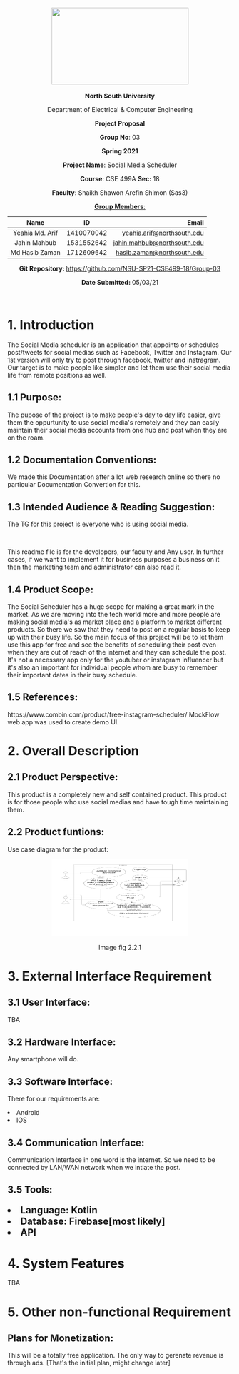 <p style="text-align: center;">&nbsp;</p>
<p style="text-align: center;">&nbsp;</p>
<p align="center"><strong><img src="https://media.dhakatribune.com/uploads/2016/11/nsulogo.jpg" alt="" width="307" height="172" /></strong></p>
<p align="center"><strong>North South University</strong></p>
<p align="center">Department of Electrical &amp; Computer Engineering</p>
<p align="center"><strong>Project Proposal</strong></p>
<p align="center"><strong>Group No</strong>: 03</p>
<p align="center"><strong>Spring 2021</strong></p>
<p align="center"><strong>Project Name</strong>: Social Media Scheduler</p>
<p align="center"><strong>Course</strong>: CSE 499A <strong>Sec</strong><strong>:</strong> 18</p>
<p align="center"><strong>Faculty</strong>: Shaikh Shawon Arefin Shimon (Sas3)</p>
<p align="center"><strong><u>Group Members</u></strong><u>:</u></p>

| Name        | ID           | Email  |
| :-------------: |:-------------:| -----:|
| Yeahia Md. Arif| 1410070042 | yeahia.arif@northsouth.edu|
| Jahin Mahbub      | 1531552642      |   jahin.mahbub@northsouth.edu |
| Md Hasib Zaman | 1712609642      |    hasib.zaman@northsouth.edu |

<!--
<p align="center"><strong><u>Member 1</u></strong><u>:</u></p>
<p align="center"><strong>Name</strong><strong>:</strong> Yeahia Md. Arif </p>
<p align="center"><strong>ID</strong><strong>:&nbsp; </strong>1410070042</p>
<p align="center"><strong>Email</strong><strong>:</strong> <a href="mailto:yeahia.arif@northsouth.edu">yeahia.arif@northsouth.edu</a></p>
<p align="center"><strong><u>Member 2</u></strong><strong><u>:</u></strong></p>
<p align="center"><strong>Name</strong><strong>:</strong> Jahin Mahbub</p>
<p align="center"><strong>ID</strong><strong>:&nbsp; </strong>1531552642</p>
<p align="center"><strong>Email</strong><strong>:</strong> <a href="mailto:jahin.mahbub@northsouth.edu">jahin.mahbub@northsouth.edu</a></p>
<p align="center"><strong><u>Member 3</u></strong><strong><u>:</u></strong></p>
<p align="center"><strong>Name</strong><strong>:</strong> Md Hasib Zaman</p>
<p align="center"><strong>ID</strong><strong>:&nbsp; </strong>1712603642</p>
<p align="center"><strong>Email</strong><strong>:</strong> <a href="mailto:hasib.zaman@northsouth.edu">hasib.zaman@northsouth.edu</a></p>
-->
<p align="center"><strong>Git Repository</strong><strong>: </strong><a href="https://github.com/NSU-SP21-CSE499-18/Group-03">https://github.com/NSU-SP21-CSE499-18/Group-03</a></p>
<p align="center"><strong>Date Submitted</strong><strong>: </strong>05/03/21</p>

<br>
<p><strong><h1>1. Introduction</h1></strong></p>

<p>The Social Media scheduler is an application that appoints or schedules post/tweets for social medias such as Facebook, Twitter and Instagram. Our 1st version will only try to post through facebook, twitter and instragram. Our target is to make people like simpler and let them use their social media life from remote positions as well. </p>

<p><h2>1.1 Purpose:</h2></p>

<p>
The pupose of the project is to make people's day to day life easier, give them the oppurtunity to use social media's remotely and they can easily maintain their social media accounts from one hub and post when they are on the roam. 
</p>
<p><h2>1.2 Documentation Conventions:</h2></p>
<p>
We made this Documentation after a lot web research online so there no particular Documentation Convertion for this.
</p>
<p><h2>1.3 Intended Audience & Reading Suggestion:</h2></p>
<p>The TG for this project is everyone who is using social media.</p>
<br>
<p>
    This readme file is for the developers, our faculty and Any user. In further cases, if we want to implement it for business purposes a business on it then the marketing team and administrator can also read it.
</p>
<p><h2>1.4 Product Scope:</h2></p>

<p>The Social Scheduler has a huge scope for making a great mark in the market. As we are moving into the tech world more and more people are making social media's as market place and a platform to market different products. So there we saw that they need to post on a regular basis to keep up with their busy life. So the main focus of this project will be to let them use this app for free and see the benefits of scheduling their post even when they are out of reach of the internet and they can schedule the post. It's not a necessary app only for the youtuber or instagram influencer but it's also an important for individual people whom are busy to remember their important dates in their busy schedule.
</p>
<p><h2>1.5 References:</h2></p>

<p>https://www.combin.com/product/free-instagram-scheduler/ 
MockFlow web app was used to create demo UI.
</p>
<p><h1>2. Overall Description</h1></p>
<p><h2>2.1 Product Perspective:</h2></p>
<p>This product is a completely new and self contained product. This product is for those people who use social medias and have tough time maintaining them.</p>

<p><h2>2.2 Product funtions:</h2></p>
<p>
Use case diagram for the product:

</p>
<p align="center"><strong><img src="Documentation/public/img/UML%20use%20case%20diagram%20example.png" alt="" width="307" height="172" /></strong></p>
<p align='center'> 
Image
fig 2.2.1
</p>
<p><h1>3. External Interface Requirement</h1></p>
<p><h2>3.1 User Interface:</h2></p>
TBA
<p><h2>3.2 Hardware Interface:</h2></p>
<p>Any smartphone will do.
</p>
<p><h2>3.3 Software Interface:</h2></p>
<p>There for our requirements are:

<li>Android</li>
<li>IOS</li>
<p><h2>3.4 Communication Interface:</h2></p>
<p>Communication Interface in one word is the internet. So we need to be connected by LAN/WAN network when we intiate the post.
    </p>
<p><h2>3.5 Tools:
<p><li>Language: Kotlin</li>
<li>Database: Firebase[most likely]</li>
<li>API</li>
    <p><h1>4. System Features</h1>
    TBA</p>
    <p><h1>5. Other non-functional Requirement</h1></p>
    <p><h2>Plans for Monetization:</h2></p>
<p>This will be a totally free application. The only way to gerenate revenue is through ads. [That's the initial plan, might change later]           </p>